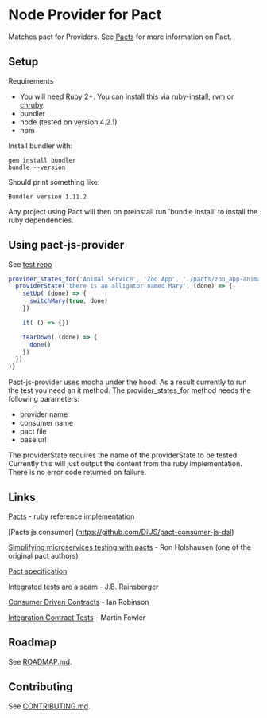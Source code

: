 # Node Provider for Pact

Matches pact for Providers. See [Pacts](https://github.com/realestate-com-au/pact) for more information on Pact.

## Setup

Requirements
* You will need Ruby 2+. You can install this via ruby-install, [rvm](https://rvm.io/) or [chruby](https://github.com/postmodern/chruby).
* bundler
* node (tested on version 4.2.1)
* npm

Install bundler with:
```
gem install bundler
bundle --version
```
Should print something like:
```
Bundler version 1.11.2
```

Any project using Pact will then on preinstall run 'bundle install' to install the ruby dependencies.

## Using pact-js-provider

See [test repo](https://github.com/DiUS/pact-js-provider-test)

```javascript
provider_states_for('Animal Service', 'Zoo App', './pacts/zoo_app-animal_service.json', 'http://localhost:5000', (done) => {
  providerState('there is an alligator named Mary', (done) => {
    setUp( (done) => {
      switchMary(true, done)
    })

    it( () => {})

    tearDown( (done) => {
      done()
    })
  })
)}
```

Pact-js-provider uses mocha under the hood. As a result currently to run the test you need an it method. The provider_states_for method needs the following parameters:
* provider name
* consumer name
* pact file
* base url

The providerState requires the name of the providerState to be tested. Currently this will just output the content from the ruby implementation. There is no error code returned on failure.  

## Links
[Pacts](https://github.com/realestate-com-au/pact) - ruby reference implementation
 
[Pacts js consumer] (https://github.com/DiUS/pact-consumer-js-dsl)

[Simplifying microservices testing with pacts](http://dius.com.au/2014/05/19/simplifying-micro-service-testing-with-pacts/) - Ron Holshausen (one of the original pact authors)

[Pact specification](https://github.com/pact-foundation/pact-specification)

[Integrated tests are a scam](https://vimeo.com/80533536) - J.B. Rainsberger

[Consumer Driven Contracts](http://martinfowler.com/articles/consumerDrivenContracts.html) - Ian Robinson

[Integration Contract Tests](http://martinfowler.com/bliki/IntegrationContractTest.html) - Martin Fowler

## Roadmap
See [ROADMAP.md](/ROADMAP.md).

## Contributing

See [CONTRIBUTING.md](/CONTRIBUTING.md).

[pact_broker]: https://github.com/bethesque/pact_broker
[pact_broker-client]: https://github.com/bethesque/pact_broker-client
[pact-public-apis]: https://github.com/realestate-com-au/pact/wiki/Why-Pact-may-not-be-the-best-tool-for-testing-public-APIs
[pass-through-apis]: https://github.com/realestate-com-au/pact/wiki/Why-Pact-may-not-be-the-best-tool-for-testing-pass-through-APIs
[gotchas]: https://github.com/realestate-com-au/pact/wiki/Matching-gotchas

